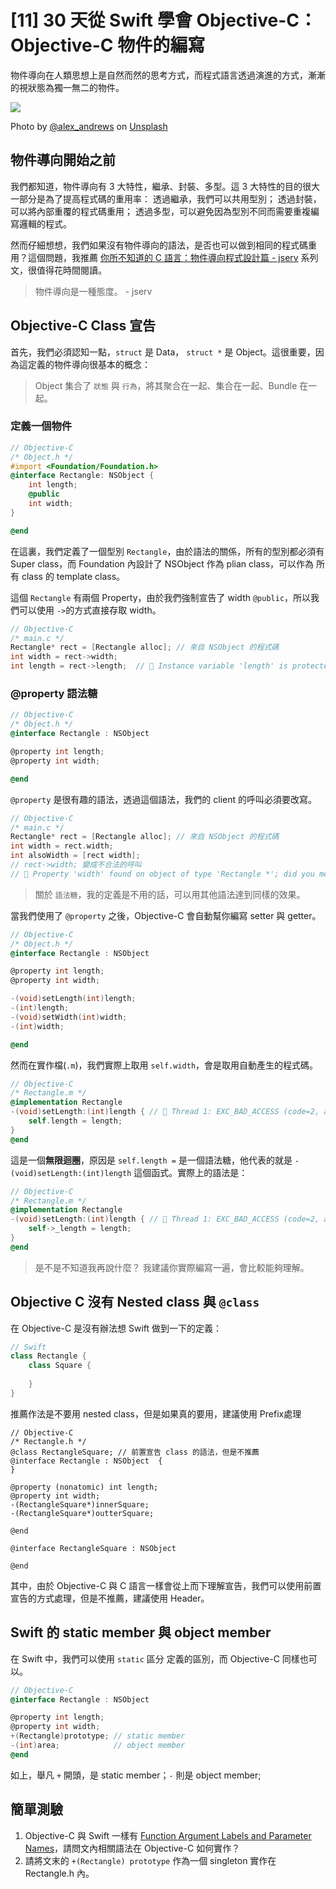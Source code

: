 # [11] 30 天從 Swift 學會 Objective-C：Objective-C 物件的編寫

物件導向在人類思想上是自然而然的思考方式，而程式語言透過演進的方式，漸漸的視狀態為獨一無二的物件。

![](https://images.unsplash.com/photo-1493243391685-aa64043dfd41?ixlib=rb-1.2.1&ixid=eyJhcHBfaWQiOjEyMDd9&auto=format&fit=crop&w=1580&q=80)

Photo by [@alex_andrews](https://unsplash.com/@alex_andrews) on [Unsplash](https://unsplash.com/photos/bbFeL3YNnl8)











## 物件導向開始之前

我們都知道，物件導向有 3 大特性，繼承、封裝、多型。這 3 大特性的目的很大一部分是為了提高程式碼的重用率：
透過繼承，我們可以共用型別；
透過封裝，可以將內部重覆的程式碼重用；
透過多型，可以避免因為型別不同而需要重複編寫邏輯的程式。

然而仔細想想，我們如果沒有物件導向的語法，是否也可以做到相同的程式碼重用？這個問題，我推薦 [你所不知道的 C 語言：物件導向程式設計篇 - jserv](https://hackmd.io/@sysprog/c-oop) 系列文，很值得花時間閱讀。

> 物件導向是一種態度。 - jserv

## Objective-C Class 宣告
首先，我們必須認知一點，`struct` 是 Data， `struct *` 是 Object。這很重要，因為這定義的物件導向很基本的概念：

> Object 集合了 `狀態` 與 `行為`，將其聚合在一起、集合在一起、Bundle 在一起。

### 定義一個物件

```Objectivec
// Objective-C
/* Object.h */
#import <Foundation/Foundation.h>
@interface Rectangle: NSObject {
    int length;
    @public 
    int width;
}

@end
```

在這裏，我們定義了一個型別 `Rectangle`，由於語法的關係，所有的型別都必須有 Super class，而 Foundation 內設計了 NSObject 作為 plian class，可以作為 所有 class 的 template class。

這個 `Rectangle` 有兩個 Property，由於我們強制宣告了 width `@public`，所以我們可以使用 `->`的方式直接存取 width。

```objectivec
// Objective-C
/* main.c */
Rectangle* rect = [Rectangle alloc]; // 來自 NSObject 的程式碼
int width = rect->width; 
int length = rect->length;  // 🔴 Instance variable 'length' is protected
```

### @property 語法糖

```Objectivec
// Objective-C
/* Object.h */
@interface Rectangle : NSObject

@property int length;
@property int width;

@end
```

`@property` 是很有趣的語法，透過這個語法，我們的 client 的呼叫必須要改寫。

 ```objectivec
// Objective-C
/* main.c */
Rectangle* rect = [Rectangle alloc]; // 來自 NSObject 的程式碼
int width = rect.width; 
int alsoWidth = [rect width]; 
// rect->width; 變成不合法的呼叫 
// 🔴 Property 'width' found on object of type 'Rectangle *'; did you mean to access it with the "." operator?
```
> 關於 `語法糖`，我的定義是不用的話，可以用其他語法達到同樣的效果。

當我們使用了 `@property` 之後，Objective-C 會自動幫你編寫 setter 與 getter。
```Objectivec
// Objective-C
/* Object.h */
@interface Rectangle : NSObject

@property int length;
@property int width;

-(void)setLength(int)length;
-(int)length;
-(void)setWidth(int)width;
-(int)width;

@end
```



然而在實作檔(`.m`)，我們實際上取用 `self.width`，會是取用自動產生的程式碼。
```objectivec
// Objective-C
/* Rectangle.m */
@implementation Rectangle
-(void)setLength:(int)length { // 🔴 Thread 1: EXC_BAD_ACCESS (code=2, address=0x7ffeef3ffffc)
    self.length = length; 
}
@end
```
這是一個**無限迴圈**，原因是 `self.length =` 是一個語法糖，他代表的就是 `-(void)setLength:(int)length` 這個函式。實際上的語法是：

```objectivec
// Objective-C
/* Rectangle.m */
@implementation Rectangle
-(void)setLength:(int)length { // 🔴 Thread 1: EXC_BAD_ACCESS (code=2, address=0x7ffeef3ffffc)
    self->_length = length; 
}
@end
```
> 是不是不知道我再說什麼？ 我建議你實際編寫一遍，會比較能夠理解。

## Objective C 沒有 Nested class 與 `@class`

在 Objective-C 是沒有辦法想 Swift 做到一下的定義：
```swift
// Swift
class Rectangle {
    class Square {
    
    }
}
```
推薦作法是不要用 nested class，但是如果真的要用，建議使用 Prefix處理
```objectivec=
// Objective-C
/* Rectangle.h */ 
@class RectangleSquare; // 前置宣告 class 的語法，但是不推薦
@interface Rectangle : NSObject  {
}

@property (nonatomic) int length;
@property int width;
-(RectangleSquare*)innerSquare;
-(RectangleSquare*)outterSquare;

@end

@interface RectangleSquare : NSObject

@end
```
其中，由於 Objective-C 與 C 語言一樣會從上而下理解宣告，我們可以使用前置宣告的方式處理，但是不推薦，建議使用 Header。

## Swift 的 static member 與 object member
在 Swift 中，我們可以使用 `static` 區分 定義的區別，而 Objective-C 同樣也可以。


```Objectivec
// Objective-C
@interface Rectangle : NSObject

@property int length;
@property int width;
+(Rectangle)prototype; // static member
-(int)area;            // object member
@end
```

如上，舉凡 `+` 開頭，是 static member；`-` 則是 object member;

## 簡單測驗
1. Objective-C 與 Swift 一樣有 [Function Argument Labels and Parameter Names](https://docs.swift.org/swift-book/LanguageGuide/Functions.html#ID166)，請問文內相關語法在 Objective-C 如何實作？
2. 請將文末的 `+(Rectangle) prototype` 作為一個 singleton 實作在 Rectangle.h 內。

